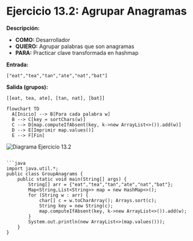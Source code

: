# Ejercicio 13.2: Agrupar Anagramas  
**Descripción:**  
- **COMO:** Desarrollador  
- **QUIERO:** Agrupar palabras que son anagramas  
- **PARA:** Practicar clave transformada en hashmap  

**Entrada:**  
```
["eat","tea","tan","ate","nat","bat"]
```

**Salida (grupos):**  
```
[[eat, tea, ate], [tan, nat], [bat]]
```

```mermaid
flowchart TD
  A[Inicio] --> B[Para cada palabra w]  
  B --> C[key = sortChars(w)]  
  C --> D[map.computeIfAbsent(key, k->new ArrayList<>()).add(w)]  
  D --> E[Imprimir map.values()]  
  E --> F[Fin]
```

![Diagrama Ejercicio 13.2](diagram2.png)
```

```java
import java.util.*;
public class GroupAnagrams {
    public static void main(String[] args) {
        String[] arr = {"eat","tea","tan","ate","nat","bat"};
        Map<String,List<String>> map = new HashMap<>();
        for (String w : arr) {
            char[] c = w.toCharArray(); Arrays.sort(c);
            String key = new String(c);
            map.computeIfAbsent(key, k->new ArrayList<>()).add(w);
        }
        System.out.println(new ArrayList<>(map.values()));
    }
}
```